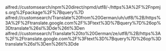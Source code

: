 alfred://customsearch/npm%20direct/npmd/utf8/-/https%3A%2F%2Fnpmjs.org%2Fpackage%2F%7Bquery%7D
alfred://customsearch/Translate%20from%20German/uh/utf8/%2B/https%3A%2F%2Ftranslate.google.com%2F%3Ftext%3D%7Bquery%7D%26op%3Dtranslate%26sl%3Dde%26tl%3Den
alfred://customsearch/Translate%20to%20German/ze/utf8/%2B/https%3A%2F%2Ftranslate.google.com%2F%3Ftext%3D%7Bquery%7D%26op%3Dtranslate%26sl%3Den%26tl%3Dde
